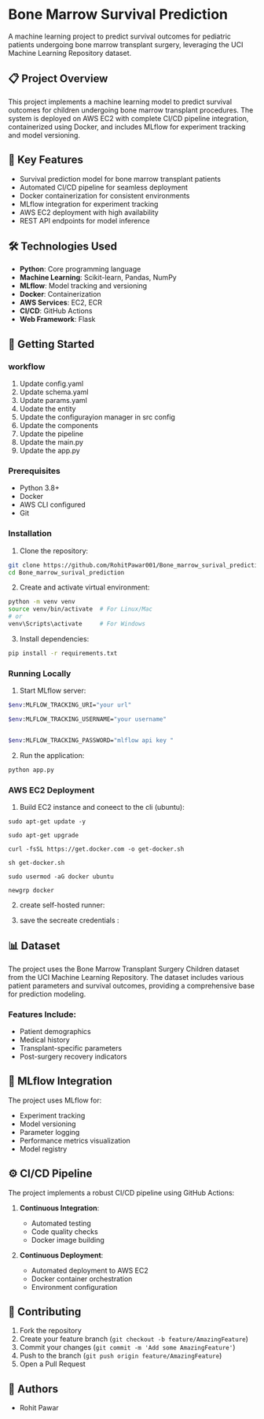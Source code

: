 
# Bone Marrow Survival Prediction

A machine learning project to predict survival outcomes for pediatric patients undergoing bone marrow transplant surgery, leveraging the UCI Machine Learning Repository dataset.

## 📋 Project Overview

This project implements a machine learning model to predict survival outcomes for children undergoing bone marrow transplant procedures. The system is deployed on AWS EC2 with complete CI/CD pipeline integration, containerized using Docker, and includes MLflow for experiment tracking and model versioning.

## 🔑 Key Features

- Survival prediction model for bone marrow transplant patients
- Automated CI/CD pipeline for seamless deployment
- Docker containerization for consistent environments
- MLflow integration for experiment tracking
- AWS EC2 deployment with high availability
- REST API endpoints for model inference

## 🛠️ Technologies Used

- **Python**: Core programming language
- **Machine Learning**: Scikit-learn, Pandas, NumPy
- **MLflow**: Model tracking and versioning
- **Docker**: Containerization
- **AWS Services**: EC2, ECR
- **CI/CD**: GitHub Actions
- **Web Framework**: Flask

## 🚀 Getting Started

### workflow 

1. Update config.yaml
2. Update schema.yaml
3. Update params.yaml
4. Uodate the entity
5. Update the configurayion manager in src config
6. Update the components
7. Update the pipeline
8. Update the main.py
9. Update the app.py


### Prerequisites

- Python 3.8+
- Docker
- AWS CLI configured
- Git

### Installation

1. Clone the repository:
```bash
git clone https://github.com/RohitPawar001/Bone_marrow_surival_prediction.git
cd Bone_marrow_surival_prediction
```

2. Create and activate virtual environment:
```bash
python -m venv venv
source venv/bin/activate  # For Linux/Mac
# or
venv\Scripts\activate     # For Windows
```

3. Install dependencies:
```bash
pip install -r requirements.txt
```

### Running Locally

1. Start MLflow server:
```bash
$env:MLFLOW_TRACKING_URI="your url"

$env:MLFLOW_TRACKING_USERNAME="your username"


$env:MLFLOW_TRACKING_PASSWORD="mlflow api key "
```

2. Run the application:
```bash
python app.py
```

### AWS EC2 Deployment

1. Build EC2 instance and coneect to the cli (ubuntu):

```shell 
sudo apt-get update -y

sudo apt-get upgrade

curl -fsSL https://get.docker.com -o get-docker.sh

sh get-docker.sh

sudo usermod -aG docker ubuntu

newgrp docker
```

2. create self-hosted runner:

3. save the secreate credentials :



## 📊 Dataset

The project uses the Bone Marrow Transplant Surgery Children dataset from the UCI Machine Learning Repository. The dataset includes various patient parameters and survival outcomes, providing a comprehensive base for prediction modeling.

### Features Include:
- Patient demographics
- Medical history
- Transplant-specific parameters
- Post-surgery recovery indicators

## 🔄 MLflow Integration

The project uses MLflow for:
- Experiment tracking
- Model versioning
- Parameter logging
- Performance metrics visualization
- Model registry



## ⚙️ CI/CD Pipeline

The project implements a robust CI/CD pipeline using GitHub Actions:

1. **Continuous Integration**:
   - Automated testing
   - Code quality checks
   - Docker image building

2. **Continuous Deployment**:
   - Automated deployment to AWS EC2
   - Docker container orchestration
   - Environment configuration



## 📝 Contributing

1. Fork the repository
2. Create your feature branch (`git checkout -b feature/AmazingFeature`)
3. Commit your changes (`git commit -m 'Add some AmazingFeature'`)
4. Push to the branch (`git push origin feature/AmazingFeature`)
5. Open a Pull Request


## 👤 Authors

- Rohit Pawar




